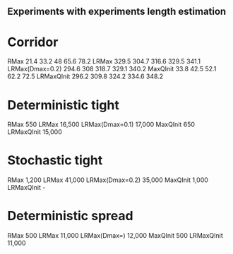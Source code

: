 ## Experiments with experiments length estimation

# Corridor

RMax 21.4 33.2 48 65.6 78.2
LRMax 329.5 304.7 316.6 329.5 341.1
LRMax(Dmax=0.2) 294.6 308 318.7 329.1 340.2
MaxQInit 33.8 42.5 52.1 62.2 72.5
LRMaxQInit 296.2 309.8 324.2 334.6 348.2

# Deterministic tight

RMax 550
LRMax 16,500
LRMax(Dmax=0.1) 17,000
MaxQInit 650
LRMaxQInit 15,000

# Stochastic tight

RMax 1,200
LRMax 41,000
LRMax(Dmax=0.2) 35,000
MaxQInit 1,000
LRMaxQInit -

# Deterministic spread

RMax 500
LRMax 11,000
LRMax(Dmax=) 12,000
MaxQInit 500
LRMaxQInit 11,000

